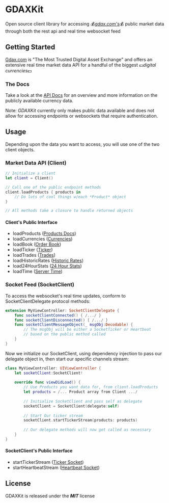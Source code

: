 # GDAXKit
  Open source client library for accessing 💰*[gdax.com's](www.gdax.com)*💰 public market data through both the rest api and real time websocket feed
  
## Getting Started
  [Gdax.com](www.gdax.com) is "The Most Trusted Digital Asset Exchange" and offers an extensive real time market data API for a handful of the biggest 💵*digital currencies*💵
  
### The Docs
  Take a look at the [API Docs](https://docs.gdax.com/) for an overview and more information on the publicly available currency data.  
  
Note: *GDAXKit* currently only makes public data available and does not allow for accessing endpoints or websockets that require authentication.
  
## Usage
  Depending upon the data you want to access, you will use one of the two client objects.
  
### Market Data API (Client)
```swift
// Initialize a client
let client = Client()

// Call one of the public endpoint methods
client.loadProducts { products in
	// Do lots of cool things w/each *Product* object
}

// All methods take a closure to handle returned objects
```
#### Client's Public Interface

* loadProducts ([Products Docs](https://docs.gdax.com/#products))
* loadCurrencies ([Currencies](https://docs.gdax.com/#currencies))
* loadBook ([Order Book](https://docs.gdax.com/#get-product-order-book))
* loadTicker ([Ticker](https://docs.gdax.com/#get-product-ticker))
* loadTrades ([Trades](https://docs.gdax.com/#get-trades))
* loadHistoricRates ([Historic Rates](https://docs.gdax.com/#get-historic-rates))
* load24HourStats ([24 Hour Stats](https://docs.gdax.com/#get-24hr-stats))
* loadTime ([Server Time](https://docs.gdax.com/#time))

### Socket Feed (SocketClient)
To access the websocket's real time updates, conform to SocketClientDelegate protocol methods:

```swift
extension MyViewController: SocketClientDelegate {
	func socketClientConnected() { /.../ }
	func socketClientDisconnected() { /.../ }
	func socketClientMessageObject(_ msgObj:Decodable) { 
		// The msgObj will be either a SocketTicker or Heartbeat
		// based on the public method called
	}
}
```
Now we initialize our SocketClient, using dependency injection to pass our delegate object in, then start our specific channels stream:

```swift
class MyViewController: UIViewController {
	let socketClient:SocketClient!
	
	override func viewDidLoad() {
		// Use Products you want data for, from client.loadProducts
		let products = /... Product array from Client .../
	
		// Initialize SocketClient and pass self as delegate
		socketClient = SocketClient(delegate:self)
		
		// Start Our ticker stream
		socketClient.startTickerStream(products: products)
		
		// Our delegate methods will now get called as necessary
	}
}
```

#### SocketClient's Public Interface

* startTickerStream ([Ticker Socket](https://docs.gdax.com/#the-code-classprettyprinttickercode-channel))
* startHeartbeatStream ([Heartbeat Socket](https://docs.gdax.com/#the-code-classprettyprintheartbeatcode-channel))

## License
GDAXKit is released under the _***MIT***_ license
